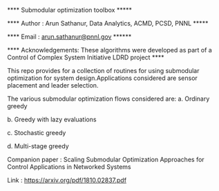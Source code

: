 **** Submodular optimization toolbox *****

**** Author : Arun Sathanur, Data Analytics, ACMD, PCSD, PNNL *****

****  Email : arun.sathanur@pnnl.gov  ******

**** Acknowledgements: These algorithms were developed as part of a Control of Complex System Initiative  LDRD project ****



This repo provides for a collection of routines for using submodular optimization for system design.Applications considered are sensor placement and leader selection.


The various submodular optimization flows considered are:
a. Ordinary greedy

b. Greedy with lazy evaluations

c. Stochastic greedy

d. Multi-stage greedy

Companion paper : Scaling Submodular Optimization Approaches for Control Applications in Networked Systems

Link : https://arxiv.org/pdf/1810.02837.pdf
